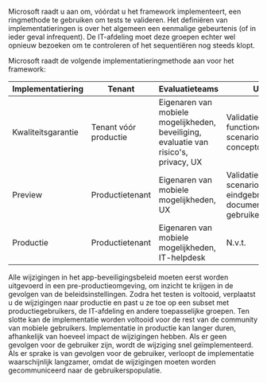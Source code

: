 <!-- This include file is for both the Android Enterprise framework and the APP data protection framework. Therefore, do not edit this file to be specific to either.-->

Microsoft raadt u aan om, vóórdat u het framework implementeert, een ringmethode te gebruiken om tests te valideren. Het definiëren van implementatieringen is over het algemeen een eenmalige gebeurtenis (of in ieder geval infrequent). De IT-afdeling moet deze groepen echter wel opnieuw bezoeken om te controleren of het sequentiëren nog steeds klopt.

Microsoft raadt de volgende implementatieringmethode aan voor het framework:

| Implementatiering  | Tenant  | Evaluatieteams  | Uitvoer  | Tijdlijn  |
|--------------------|------------------------|-------------------------------------------------------------------|----------------------------------------------------------|----------------------------------------|
| Kwaliteitsgarantie  | Tenant vóór productie  | Eigenaren van mobiele mogelijkheden, beveiliging, evaluatie van risico's, privacy, UX  | Validatie van functionele scenario's, conceptdocumentatie  | 0-30 dagen  |
| Preview  | Productietenant  | Eigenaren van mobiele mogelijkheden, UX  | Validatie van scenario's voor eindgebruikers, documentatie voor gebruikers  | 7-14 dagen, kwaliteitsgarantie achteraf  |
| Productie  | Productietenant  | Eigenaren van mobiele mogelijkheden, IT-helpdesk  | N.v.t.  | 7 dagen tot verschillende weken, na preview  |

Alle wijzigingen in het app-beveiligingsbeleid moeten eerst worden uitgevoerd in een pre-productieomgeving, om inzicht te krijgen in de gevolgen van de beleidsinstellingen. Zodra het testen is voltooid, verplaatst u de wijzigingen naar productie en past u ze toe op een subset met productiegebruikers, de IT-afdeling en andere toepasselijke groepen. Ten slotte kan de implementatie worden voltooid voor de rest van de community van mobiele gebruikers. Implementatie in productie kan langer duren, afhankelijk van hoeveel impact de wijzigingen hebben. Als er geen gevolgen voor de gebruiker zijn, wordt de wijziging snel geïmplementeerd. Als er sprake is van gevolgen voor de gebruiker, verloopt de implementatie waarschijnlijk langzamer, omdat de wijzigingen moeten worden gecommuniceerd naar de gebruikerspopulatie.